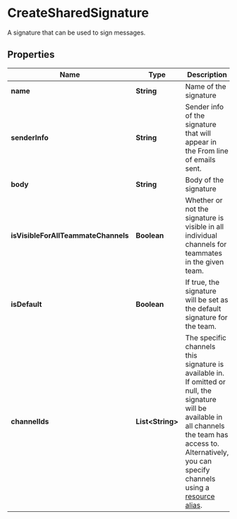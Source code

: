 

# CreateSharedSignature

A signature that can be used to sign messages.

## Properties

| Name | Type | Description | Notes |
|------------ | ------------- | ------------- | -------------|
|**name** | **String** | Name of the signature |  |
|**senderInfo** | **String** | Sender info of the signature that will appear in the From line of emails sent. |  [optional] |
|**body** | **String** | Body of the signature |  |
|**isVisibleForAllTeammateChannels** | **Boolean** | Whether or not the signature is visible in all individual channels for teammates in the given team. |  [optional] |
|**isDefault** | **Boolean** | If true, the signature will be set as the default signature for the team. |  [optional] |
|**channelIds** | **List&lt;String&gt;** | The specific channels this signature is available in. If omitted or null, the signature will be available in all channels the team has access to. Alternatively, you can specify channels using a [resource alias](https://dev.frontapp.com/docs/resource-aliases-1). |  [optional] |



